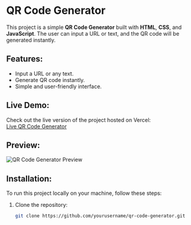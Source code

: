 # QR Code Generator

This project is a simple **QR Code Generator** built with **HTML**, **CSS**, and **JavaScript**. The user can input a URL or text, and the QR code will be generated instantly.

## Features:
- Input a URL or any text.
- Generate QR code instantly.
- Simple and user-friendly interface.

## Live Demo:
Check out the live version of the project hosted on Vercel:  
[Live QR Code Generator]((https://basicqrgenerator.netlify.app/))

## Preview:
![QR Code Generator Preview](./preview.png)

## Installation:
To run this project locally on your machine, follow these steps:

1. Clone the repository:
   ```bash
   git clone https://github.com/yourusername/qr-code-generator.git
